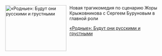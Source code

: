 <!--2025-04-20 10:15:28-->
<div class="yb">
  <div class="rss kino_kino"><a href="https://www.kino-teatr.ru/kino/art/tv/5875/" title="«Родные»: Будут они русскими и грустными"><img src="https://www.kino-teatr.ru/art/5/7/5875/poster.jpg" width="196" height="147" align="left" hspace="5" style="margin: 0px 10px 0px 5px" alt="«Родные»: Будут они русскими и грустными"/></a>Новая трагикомедия по сценарию Жоры Крыжовникова с Сергеем Буруновым в главной роли <p class="titl"><a href="https://www.kino-teatr.ru/kino/art/tv/5875/">«Родные»: Будут они русскими и грустными</a></p></div>
</div>

